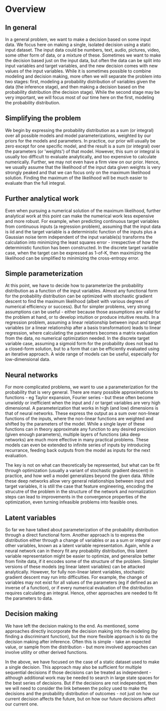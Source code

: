 # Overview

## In general

In a general problem, we want to make a decision based on some input data. We focus here on making a single, isolated decision using a static input dataset. The input data could be numbers, text, audio, pictures, video, some other form of data, or a mixture of these.  Sometimes we want to make the decision based just on the input data, but often the data can be split into input variables and target variables, and the new decision comes with new values of the input variables. While it is sometimes possible to combine modeling and decision making, more often we will separate the problem into two stages: first, modeling a probability distribution of variables given the data (the inference stage), and then making a decision based on the probability distribution (the decision stage). While the second stage may be very important, we will focus most of our time here on the first, modeling the probability distribution.

## Simplifying the problem

We begin by expressing the probability distribution as a sum (or integral) over all possible models and model parameterizations, weighted by our priors for the models and parameters. In practice, our prior will usually be zero except for one specific model, and the result is a sum (or integral) over the parameters (or 'weights') of that model. However, this sum or integral is usually too difficult to evaluate analytically, and too expensive to calculate numerically. Further, we may not even have a firm view on our prior. Hence, we usually assume that the likelihood of the input data given weights is very strongly peaked and that we can focus only on the maximum likelihood solution. Finding the maximum of the likelihood will be much easier to evaluate than the full integral.

## Further analytical work

Even when pursuing a numerical solution of the maximum likelihood, further analytical work at this point can make the numerical work less expensive and more robust. For example, when predicting continuous target variables from continuous inputs (a regression problem), assuming that the input data is iid and the target variable is a deterministic function of the inputs plus a Gaussian noise term independent of the input variable(s) transforms the calculation into minimizing the least squares error - irrespective of how the deterministic function has been constructed. In the discrete target variable case, when the target can be expressed as 1-of-K, then maximizing the likelihood can be simplified to minimizing the cross-entropy error.

## Simple parameterization

At this point, we have to decide how to parameterize the probability distribution as a function of the input variables. Almost any functional form for the probability distribution can be optimized with stochastic gradient descent to find the maximum likelihood (albeit with various degrees of numerical efficiency or success). But for simpler problems, very strong assumptions can be useful - either because those assumptions are valid for the problem at hand, or to develop intuition or produce intuitive results. In a regression problem, assuming a linear relationship between input and target variables (or a linear relationship after a basis transformation) leads to linear regression, where calculating the parameters becomes a matrix evaluation from the data, no numerical optimization needed. In the discrete target variable case, assuming a sigmoid form for the probability does not lead to a closed-form solution, but to a form that can be efficiently evaluated using an iterative approach. A wide range of models can be useful, especially for low-dimensional data.

## Neural networks

For more complicated problems, we want to use a parameterization for the probability that is very general. There are many possible approximations to functions - eg Taylor expansion, Fourier series - but these often become unwieldy or inefficient when the input and / or target variables are very high dimensional. A parameterization that works in high (and low) dimensions is that of neural networks. These express the output as a sum over non-linear functions of the inputs, where the non-linear functions are weighted and shifted by the parameters of the model. While a single layer of these functions can in theory approximate any function to any desired precision (given enough parameters), multiple layers of functions (aka deep networks) are much more effective in many practical problems. These models can even be extended to infinite series of inputs by introducing recurrance, feeding back outputs from the model as inputs for the next evaluation.

The key is not on what can theoretically be represented, but what can be fit through optimization (usually a variant of stochastic gradient descent) in practice, and how well a model generalizes beyond the given data. While these deep networks allow very general relationships between input and target variables, it is still the case that feature engineering, encoding the strucutre of the problem in the structure of the network and normalization steps can lead to improvements in the convergence properties of the optimization, even turning infeasible problems into feasible ones.

## Latent variables

So far we have talked about parameterization of the probability distribution through a direct functional form. Another approach is to express the distribution either through a change of variables or as a sum or integral over other variables, known as a latent variable representation. Again, while a neural network can in theory fit any probability distribution, this latent variable representation might be easier to optimize, and generalize better from finite data, if it encodes some of the structure of the problem. Simpler versions of these models (eg linear latent variables) can be attacked analytically. However, for fully non-linear latent variables, stochastic gradient descent may run into difficulties. For example, the change of variables may not exist for all values of the parameters (eg if defined as an inverse of a function), or if every numerical evaluation of the distribution requires calculating an integral. Hence, other approaches are needed to fit the parameters to data.

## Decision making

We have left the decision making to the end. As mentioned, some approaches directly incorporate the decision making into the modeling (by finding a discriminant function), but the more flexible approach is to do the decision making after inference. Often this is simple - take an expected value, or sample from the distribution - but more involved approaches can involve utility or other derived functions.

In the above, we have focused on the case of a static dataset used to make a single decision. This approach may also be sufficient for multiple sequential decisions if those decisions can be treated as independent - although additional work may be needed to search in large state spaces for the best series of decisions. But if the decisions are not independent, then we will need to consider the link between the policy used to make the decisions and the probability distribution of outcomes - not just on how our current decision affects the future, but on how our future decisions affect our current one.
